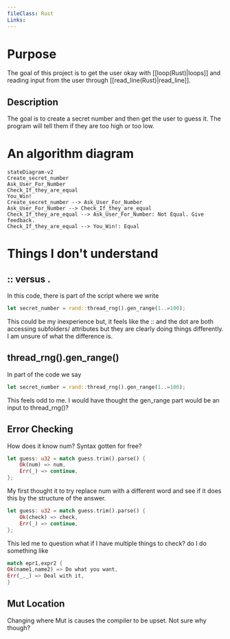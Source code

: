 ```yaml
---
fileClass: Rust
Links: 
---
```

# Purpose
The goal of this project is to get the user okay with [[loop(Rust)|loops]] and reading input from the user through [[read_line(Rust)|read_line]].

## Description
The goal is to create a secret number and then get the user to guess it. The program will tell them if they are too high or too low.


# An algorithm diagram
```mermaid
stateDiagram-v2
Create_secret_number
Ask_User_For_Number
Check_If_they_are_equal
You_Win!
Create_secret_number --> Ask_User_For_Number
Ask_User_For_Number --> Check_If_they_are_equal
Check_If_they_are_equal --> Ask_User_For_Number: Not Equal. Give feedback.
Check_If_they_are_equal --> You_Win!: Equal
```






# Things I don't understand

## :: versus .

In this code, there is part of the script where we write

```Rust
let secret_number = rand::thread_rng().gen_range(1..=100);
```
This could be my inexperience but, it feels like the :: and the dot are both accessing subfolders/ attributes but they are clearly doing things differently. I am unsure of what the difference is.

## thread_rng().gen_range()
In part of the code we say 
```Rust
let secret_number = rand::thread_rng().gen_range(1..=100);
```
This feels odd to me. I would have thought the gen_range part would be an input to thread_rng()?

## Error Checking

How does it know num? Syntax gotten for free?

```Rust
let guess: u32 = match guess.trim().parse() {
	Ok(num) => num,
	Err(_) => continue,
};
```
My first thought it to try replace num with a different word and see if it does this by the structure of the answer.

```Rust
let guess: u32 = match guess.trim().parse() {
	Ok(check) => check,
	Err(_) => continue,
};
```
This led me to question what if I have multiple things to check? do I do something like

```Rust 
match epr1,expr2 {
Ok(name1,name2) => Do what you want,
Err(_,_) => Deal with it,
}
```
## Mut Location

Changing where Mut is causes the compiler to be upset. Not sure why though?


